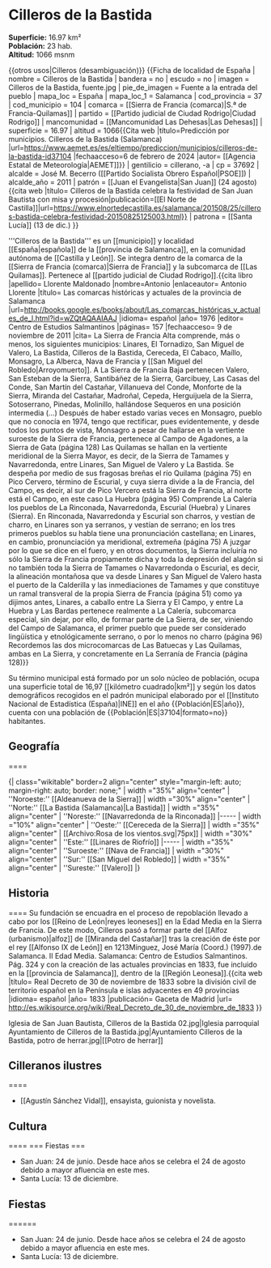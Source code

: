 # Cilleros de la Bastida

**Superficie:** 16.97 km²  
**Población:** 23 hab.  
**Altitud:** 1066 msnm  

{{otros usos|Cilleros (desambiguación)}}
{{Ficha de localidad de España
| nombre = Cilleros de la Bastida
| bandera = no
| escudo = no
| imagen = Cilleros de la Bastida, fuente.jpg
| pie_de_imagen = Fuente a la entrada del pueblo
| mapa_loc = España
| mapa_loc_1 = Salamanca
| cod_provincia = 37
| cod_municipio = 104
| comarca = [[Sierra de Francia (comarca)|S.ª de Francia-Quilamas]]
| partido = [[Partido judicial de Ciudad Rodrigo|Ciudad Rodrigo]]
| mancomunidad = [[Mancomunidad Las Dehesas|Las Dehesas]]
| superficie = 16.97
| altitud = 1066<ref>{{Cita web |título=Predicción por municipios. Cilleros de la Bastida (Salamanca) |url=https://www.aemet.es/es/eltiempo/prediccion/municipios/cilleros-de-la-bastida-id37104 |fechaacceso=6 de febrero de 2024 |autor= [[Agencia Estatal de Meteorología|AEMET]]}}</ref>
| gentilicio = cillerano, -a
| cp = 37692
| alcalde = José M. Becerro ([[Partido Socialista Obrero Español|PSOE]])
| alcalde_año = 2011
| patrón = [[Juan el Evangelista|San Juan]] (24 agosto)<ref name="fiestassanjuan">{{cita web |título= Cilleros de la Bastida celebra la festividad de San Juan Bautista con misa y procesión|publicación=[[El Norte de Castilla]]|url=https://www.elnortedecastilla.es/salamanca/201508/25/cilleros-bastida-celebra-festividad-20150825125003.html}}</ref>
| patrona = [[Santa Lucía]] (13 de dic.)
}}

'''Cilleros de la Bastida''' es un [[municipio]] y localidad [[España|española]] de la [[provincia de Salamanca]], en la comunidad autónoma de [[Castilla y León]]. Se integra dentro de la comarca de la [[Sierra de Francia (comarca)|Sierra de Francia]] y la subcomarca de [[Las Quilamas]]. Pertenece al [[partido judicial de Ciudad Rodrigo]].<ref name=ref_duplicada_1>{{cita libro |apellido= Llorente Maldonado |nombre=Antonio |enlaceautor= Antonio Llorente |título= Las comarcas históricas y actuales de la provincia de Salamanca |url=http://books.google.es/books/about/Las_comarcas_históricas_y_actuales_de_l.html?id=wZQtAQAAIAAJ |idioma= español |año= 1976 |editor= Centro de Estudios Salmantinos |páginas= 157 |fechaacceso= 9 de noviembre de 2011 |cita= La Sierra de Francia Alta comprende, más o menos, los siguientes municipios: Linares, El Tornadizo, San Miguel de Valero, La Bastida, Cilleros de la Bastida, Cereceda, El Cabaco, Maíllo, Monsagro, La Alberca, Nava de Francia y [[San Miguel del Robledo|Arroyomuerto]]. A La Sierra de Francia Baja pertenecen Valero, San Esteban de la Sierra, Santibáñez de la Sierra, Garcibuey, Las Casas del Conde, San Martín del Castañar, Villanueva del Conde, Monforte de la Sierra, Miranda del Castañar, Madroñal, Cepeda, Herguijuela de la Sierra, Sotoserrano, Pinedas, Molinillo, hallándose Sequeros en una posición intermedia (...) Después de haber estado varias veces en Monsagro, pueblo que no conocía en 1974, tengo que rectificar, pues evidentemente, y desde todos los puntos de vista, Monsagro a pesar de hallarse en la vertiente suroeste de la Sierra de Francia, pertenece al Campo de Agadones, a la Sierra de Gata (página 128) Las Quilamas se hallan en la vertiente meridional de la Sierra Mayor, es decir, de la Sierra de Tamames y Navarredonda, entre Linares, San Miguel de Valero y La Bastida. Se despeña por medio de sus fragosas breñas el río Quilama (página 75) en Pico Cervero, término de Escurial, y cuya sierra divide a la de Francia, del Campo, es decir, al sur de Pico Vercero está la Sierra de Francia, al norte está el Campo, en este caso La Huebra (página 95) Comprende La Calería los pueblos de La Rinconada, Navarredonda, Escurial (Huebra) y Linares (Sierra). En Rinconada, Navarredonda y Escurial son charros, y vestían de charro, en Linares son ya serranos, y vestían de serrano; en los tres primeros pueblos su habla tiene una pronunciación castellana; en Linares, en cambio, pronunciación ya meridional, extremeña (página 75) A juzgar por lo que se dice en el fuero, y en otros documentos, la Sierra incluiría no sólo la Sierra de Francia propiamente dicha y toda la depresión del alagón si no también toda la Sierra de Tamames o Navarredonda o Escurial, es decir, la alineación montañosa que va desde Linares y San Miguel de Valero hasta el puerto de la Calderilla y las inmediaciones de Tamames y que constituye un ramal transveral de la propia Sierra de Francia (página 51) como ya dijimos antes, Linares, a caballo entre La Sierra y El Campo, y entre La Huebra y Las Bardas pertenece realmente a La Calería, subcomarca especial, sin dejar, por ello, de formar parte de La Sierra, de ser, viniendo del Campo de Salamanca, el primer pueblo que puede ser considerado lingüística y etnológicamente serrano, o por lo menos no charro (página 96) Recordemos las dos microcomarcas de Las Batuecas y Las Quilamas, ambas en La Sierra, y concretamente en La Serranía de Francia (página 128)}}</ref>

Su término municipal está formado por un solo núcleo de población, ocupa una superficie total de 16,97&nbsp;[[kilómetro cuadrado|km²]] y según los datos demográficos recogidos en el padrón municipal elaborado por el [[Instituto Nacional de Estadística (España)|INE]] en el año {{Población|ES|año}}, cuenta con una población de {{Población|ES|37104|formato=no}} habitantes.

## Geografía

====

{| class="wikitable" border=2 align="center" style="margin-left: auto; margin-right: auto; border: none;"
| width ="35%" align="center" | ''Noroeste:'' [[Aldeanueva de la Sierra]] 
| width ="30%" align="center" | ''Norte:'' [[La Bastida (Salamanca)|La Bastida]] 
| width ="35%" align="center" | ''Noreste:'' [[Navarredonda de la Rinconada]]
|-----
| width ="10%" align="center" | ''Oeste:'' [[Cereceda de la Sierra]]
| width ="35%" align="center" | [[Archivo:Rosa de los vientos.svg|75px]] 
| width ="30%" align="center" | ''Este:'' [[Linares de Riofrío]]
|-----
| width ="35%" align="center" | ''Suroeste:'' [[Nava de Francia]] 
| width ="30%" align="center" | ''Sur:'' [[San Miguel del Robledo]] 
| width ="35%" align="center" | ''Sureste:'' [[Valero]]
|}

## Historia

====
Su fundación se encuadra en el proceso de repoblación llevado a cabo por los [[Reino de León|reyes leoneses]] en la Edad Media en la Sierra de Francia. De este modo, Cilleros pasó a formar parte del [[Alfoz (urbanismo)|alfoz]] de [[Miranda del Castañar]] tras la creación de éste por el rey [[Alfonso IX de León]] en 1213<ref>Mínguez, José María (Coord.) (1997).de Salamanca. II Edad Media. Salamanca: Centro de Estudios Salmantinos. Pág. 324</ref> y con la creación de las actuales provincias en 1833, fue incluido en la [[provincia de Salamanca]], dentro de la [[Región Leonesa]].<ref>{{cita web |título= Real Decreto de 30 de noviembre de 1833 sobre la división civil de territorio español en la Península e islas adyacentes en 49 provincias |idioma= español |año= 1833 |publicación= Gaceta de Madrid |url= http://es.wikisource.org/wiki/Real_Decreto_de_30_de_noviembre_de_1833 }}</ref>

<gallery heights="130" mode="packed">
Iglesia de San Juan Bautista, Cilleros de la Bastida 02.jpg|Iglesia parroquial
Ayuntamiento de Cilleros de la Bastida.jpg|Ayuntamiento
Cilleros de la Bastida, potro de herrar.jpg|[[Potro de herrar]]
</gallery>

## Cilleranos ilustres

====
* [[Agustín Sánchez Vidal]], ensayista, guionista y novelista.

## Cultura

====
=== Fiestas ===
* San Juan: 24 de junio. Desde hace años se celebra el 24 de agosto debido a mayor afluencia en este mes.<ref name="fiestassanjuan" />
* Santa Lucía: 13 de diciembre.

## Fiestas

======
* San Juan: 24 de junio. Desde hace años se celebra el 24 de agosto debido a mayor afluencia en este mes.<ref name="fiestassanjuan" />
* Santa Lucía: 13 de diciembre.